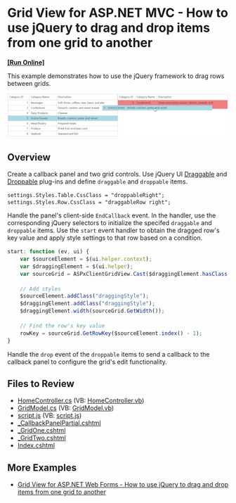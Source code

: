 # Grid View for ASP.NET MVC - How to use jQuery to drag and drop items from one grid to another
<!-- run online -->
**[[Run Online]](https://codecentral.devexpress.com/t116869/)**
<!-- run online end -->

This example demonstrates how to use the jQuery framework to drag rows between grids.

![Drag and drop grid rows](DragAndDropGridRows.png)

## Overview

Create a callback panel and two grid controls. Use jQuery UI [Draggable](https://jqueryui.com/draggable) and [Droppable](https://jqueryui.com/droppable) plug-ins and define `draggable` and `droppable` items.

```cshtml
settings.Styles.Table.CssClass = "droppableRight";
settings.Styles.Row.CssClass = "draggableRow right";
```

Handle the panel's client-side `EndCallback` event. In the handler, use the corresponding jQuery selectors to initialize the specifed `draggable` and `droppable` items. Use the `start` event handler to obtain the dragged row's key value and apply style settings to that row based on a condition.

```js
start: function (ev, ui) {
    var $sourceElement = $(ui.helper.context);
    var $draggingElement = $(ui.helper);
    var sourceGrid = ASPxClientGridView.Cast($draggingElement.hasClass("left") ? "gridOne" : "gridTwo");

    // Add styles
    $sourceElement.addClass("draggingStyle");
    $draggingElement.addClass("draggingStyle");
    $draggingElement.width(sourceGrid.GetWidth());

    // Find the row's key value
    rowKey = sourceGrid.GetRowKey($sourceElement.index() - 1);
}
```

Handle the `drop` event of the `droppable` items to send a callback to the callback panel to configure the grid's edit functionality.

## Files to Review

* [HomeController.cs](./CS/dragDropMvc/Controllers/HomeController.cs) (VB: [HomeController.vb](./VB/dragDropMvc/Controllers/HomeController.vb))
* [GridModel.cs](./CS/dragDropMvc/Models/GridModel.cs) (VB: [GridModel.vb](./VB/dragDropMvc/Models/GridModel.vb))
* [script.js](./CS/dragDropMvc/Scripts/script.js) (VB: [script.js](./VB/dragDropMvc/Scripts/script.js))
* [_CallbackPanelPartial.cshtml](./CS/dragDropMvc/Views/Home/_CallbackPanelPartial.cshtml)
* [_GridOne.cshtml](./CS/dragDropMvc/Views/Home/_GridOne.cshtml)
* [_GridTwo.cshtml](./CS/dragDropMvc/Views/Home/_GridTwo.cshtml)
* [Index.cshtml](./CS/dragDropMvc/Views/Home/Index.cshtml)

## More Examples

* [Grid View for ASP.NET Web Forms - How to use jQuery to drag and drop items from one grid to another](https://github.com/DevExpress-Examples/asp-net-web-forms-grid-use-jquery-to-drag-and-drop-rows)
